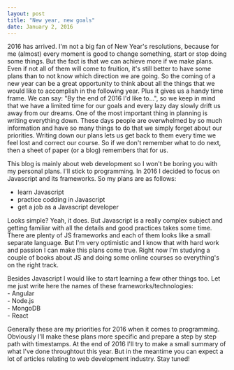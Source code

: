 ```yaml
---
layout: post
title: "New year, new goals"
date: January 2, 2016
--- 
```


2016 has arrived. I'm not a big fan of New Year's resolutions, because for me (almost) every moment is good to change something, start or stop doing some things. But the fact is that we can achieve more if we make plans. Even if not all of them will come to fruition, it's still better to have some plans than to not know which direction we are going. So the coming of a new year can be a great opportunity to think about all the things that we would like to accomplish in the following year. Plus it gives us a handy time frame. We can say: "By the end of 2016 I'd like to...", so we keep in mind that we have a limited time for our goals and every lazy day slowly drift us away from our dreams. One of the most important thing in planning is writing everything down. These days people are overwhelmed by so much information and have so many things to do that we simply forget about our priorities. Writing down our plans lets us get back to them every time we feel lost and correct our course. So if we don't remember what to do next, then a sheet of paper (or a blog) remembers that for us.

This blog is mainly about web development so I won't be boring you with my personal plans. I'll stick to programming. In 2016 I decided to focus on Javascript and its frameworks. So my plans are as follows:

* learn Javascript
* practice codding in Javascript
* get a job as a Javascript developer

Looks simple? Yeah, it does. But Javascript is a really complex subject and getting familiar with all the details and good practices takes some time. There are plenty of JS frameworks and each of them looks like a small separate language. But I'm very optimistic and I know that with hard work and passion I can make this plans come true. Right now I'm studying a couple of books about JS and doing some online courses so everything's on the right track.

Besides Javascript I would like to start learning a few other things too. Let me just write here the names of these frameworks/technologies:  
\- Angular  
\- Node.js  
\- MongoDB  
\- React

Generally these are my priorities for 2016 when it comes to programming. Obviously I'll make these plans more specific and prepare a step by step path with timestamps. At the end of 2016 I'll try to make a small summary of what I've done throughtout this year. But in the meantime you can expect a lot of articles relating to web development industry. Stay tuned!